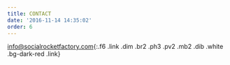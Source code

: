 ```yaml
---
title: CONTACT
date: '2016-11-14 14:35:02'
order: 6
---
```

[info@socialrocketfactory.com](mailto:info@socialrocketfactory.com){:.f6 .link .dim .br2 .ph3 .pv2 .mb2 .dib .white .bg-dark-red .link}